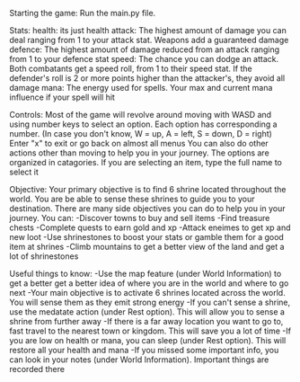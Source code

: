 
Starting the game:
Run the main.py file.

Stats:
health: its just health
attack: The highest amount of damage you can deal ranging from 1 to your attack stat. Weapons add a guaranteed damage
defence: The highest amount of damage reduced from an attack ranging from 1 to your defence stat
speed: The chance you can dodge an attack. Both combatants get a speed roll, from 1 to their speed stat. If the defender's roll is 2 or more points higher than the attacker's, they avoid all damage
mana: The energy used for spells. Your max and current mana influence if your spell will hit

Controls:
Most of the game will revolve around moving with WASD and using number keys to select an option. Each option has corresponding a number.
(In case you don't know, W = up, A = left, S = down, D = right)
Enter "x" to exit or go back on almost all menus
You can also do other actions other than moving to help you in your journey. The options are organized in catagories.
If you are selecting an item, type the full name to select it

Objective:
Your primary objective is to find 6 shrine located throughout the world. You are be able to sense these shrines to guide you to your destination.
There are many side objectives you can do to help you in your journey. You can:
-Discover towns to buy and sell items
-Find treasure chests
-Complete quests to earn gold and xp
-Attack eneimes to get xp and new loot
-Use shrinestones to boost your stats or gamble them for a good item at shrines
-Climb mountains to get a better view of the land and get a lot of shrinestones


Useful things to know:
-Use the map feature (under World Information) to get a better get a better idea of where you are in the world and where to go next
-Your main objective is to activate 6 shrines located across the world. You will sense them as they emit strong energy
-If you can't sense a shrine, use the medatate action (under Rest option). This will allow you to sense a shrine from further away
-If there is a far away location you want to go to, fast travel to the nearest town or kingdom. This will save you a lot of time
-If you are low on health or mana, you can sleep (under Rest option). This will restore all your health and mana
-If you missed some important info, you can look in your notes (under World Information). Important things are recorded there